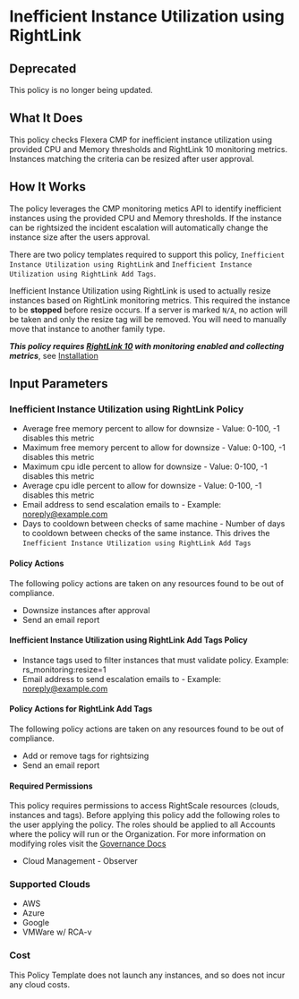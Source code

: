 # Inefficient Instance Utilization using RightLink

## Deprecated

This policy is no longer being updated.

## What It Does

This policy checks Flexera CMP for inefficient instance utilization using
provided CPU and Memory thresholds and RightLink 10 monitoring metrics.  Instances
matching the criteria can be resized after user approval.

## How It Works

The policy leverages the CMP monitoring metics API to identify inefficient instances using the provided CPU and Memory thresholds.  If the instance can be rightsized the incident escalation will automatically change the instance size after the users approval.

There are two policy templates required to support this policy, `Inefficient Instance Utilization using RightLink` and `Inefficient Instance Utilization using RightLink Add Tags`.

Inefficient Instance Utilization using RightLink is used to actually resize instances based on RightLink monitoring metrics.  This required the instance to be **stopped** before resize occurs. If a server is marked `N/A`, no action will be taken and only the resize tag will be removed. You will need to manually move that instance to another family type.

**_This policy requires [RightLink 10](http://docs.rightscale.com/rl10/getting_started.html) with monitoring enabled and collecting metrics_**, see [Installation](http://docs.rightscale.com/rl10/about.html)

## Input Parameters

### Inefficient Instance Utilization using RightLink Policy

- Average free memory percent to allow for downsize - Value: 0-100, -1 disables this metric
- Maximum free memory percent to allow for downsize - Value: 0-100, -1 disables this metric
- Maximum cpu idle percent to allow for downsize - Value: 0-100, -1 disables this metric
- Average cpu idle percent to allow for downsize - Value: 0-100, -1 disables this metric
- Email address to send escalation emails to - Example: noreply@example.com
- Days to cooldown between checks of same machine - Number of days to cooldown between checks of the same instance. This drives the `Inefficient Instance Utilization using RightLink Add Tags`

#### Policy Actions

The following policy actions are taken on any resources found to be out of compliance.

- Downsize instances after approval
- Send an email report

#### Inefficient Instance Utilization using RightLink Add Tags Policy

- Instance tags used to filter instances that must validate policy. Example: rs_monitoring:resize=1
- Email address to send escalation emails to - Example: noreply@example.com

#### Policy Actions for RightLink Add Tags

The following policy actions are taken on any resources found to be out of compliance.

- Add or remove tags for rightsizing
- Send an email report

#### Required Permissions

This policy requires permissions to access RightScale resources (clouds, instances and tags).  Before applying this policy add the following roles to the user applying the policy.  The roles should be applied to all Accounts where the policy will run or the Organization. For more information on modifying roles visit the [Governance Docs](https://docs.rightscale.com/cm/ref/user_roles.html)

- Cloud Management - Observer

### Supported Clouds

- AWS
- Azure
- Google
- VMWare w/ RCA-v

### Cost

This Policy Template does not launch any instances, and so does not incur any cloud costs.
